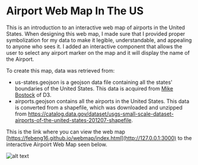 # Airport Web Map In The US

This is an introduction to an interactive web map of airports in the United States. When designing this web map, I made sure that I provided proper symbolization for my data to make it legible, understandable, and appealing to anyone who sees it. I added an interactive component that allows the user to select any airport marker on the map and it will display the name of the Airport. 

To create this map, data was retrieved from:

- us-states.geojson is a geojson data file containing all the states' boundaries of the United States. This data is acquired from [Mike Bostock](https://bost.ocks.org/mike/) of D3. 
- airports.geojson contains all the airports in the United States. This data is converted from a shapefile, which was downloaded and unzipped from https://catalog.data.gov/dataset/usgs-small-scale-dataset-airports-of-the-united-states-201207-shapefile. 

This is the link where you can view the web map [https://febeng16.github.io/webmap/index.html](http://127.0.0.1:3000) to the interactive Airpoirt Web Map seen below.

![alt text](https://febeng16.github.io/webmap/img/AirportWebMap.png)



          
